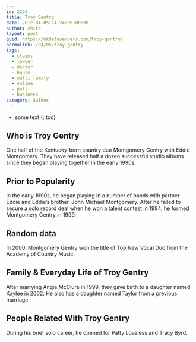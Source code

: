 ```yaml
---
id: 2203
title: Troy Gentry
date: 2012-04-05T14:24:06+00:00
author: chito
layout: post
guid: https://ukdataservers.com/troy-gentry/
permalink: /04/05/troy-gentry
tags:
  - claims
  - lawyer
  - doctor
  - house
  - multi family
  - online
  - poll
  - business
category: Guides
---
```


* some text
{: toc}
          
          
## Who is  Troy Gentry
                  
                  
                  
One half of the Kentucky-born country duo Montgomery Gentry with Eddie Montgomery. They have released half a dozen successful studio albums since they began playing together in the early 1990s.
                  
                
                
                
## Prior to Popularity 
                  
                  
                  
In the early 1990s, he began playing in a number of bands with partner Eddie and Eddie&#8217;s brother, John Michael Montgomery. After he failed to secure a solo record deal when he won a talent contest in 1994, he formed Montgomery Gentry in 1999.
                  
                
                
                
## Random data 
                  
                  
                  
In 2000, Montgomery Gentry won the title of Top New Vocal Duo from the Academy of Country Music.
                  
                
                
                
## Family & Everyday Life of Troy Gentry
                  
                  
                  
After marrying Angie McClure in 1999, they gave birth to a daughter named Kaylee in 2002. He also has a daughter named Taylor from a previous marriage.
                  
                
                
                
## People Related With  Troy Gentry
                  
                  
                  
During his brief solo career, he opened for Patty Loveless and Tracy Byrd.
                  
                
              
            
          
          
          
    
    
  
